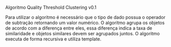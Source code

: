 Algoritmo Quality Threshold Clustering v0.1

Para utilizar o algoritmo é necessário que o tipo de dado possua o operador de subtração retornando um valor numérico.
O algoritmo agrupa os objetos de acordo com a diferença entre eles, essa diferença indica a taxa de similaridade e objetos similares
devem ser agrupados juntos.
O algoritmo executa de forma recursiva e utiliza template.

